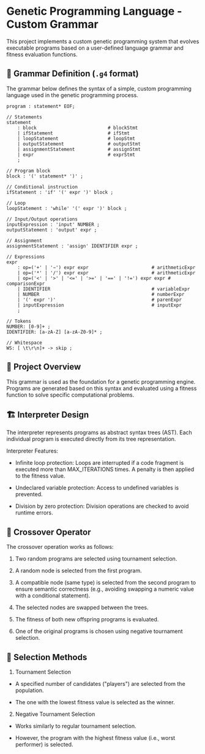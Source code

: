 # Genetic Programming Language - Custom Grammar

This project implements a custom genetic programming system that evolves executable programs based on a user-defined language grammar and fitness evaluation functions.

## 📜 Grammar Definition (`.g4` format)

The grammar below defines the syntax of a simple, custom programming language used in the genetic programming process.

```antlr
program : statement* EOF;

// Statements
statement
    : block                          # blockStmt
    | ifStatement                    # ifStmt
    | loopStatement                  # loopStmt
    | outputStatement                # outputStmt
    | assignmentStatement            # assignStmt
    | expr                           # exprStmt
    ;

// Program block
block : '(' statement* ')' ;

// Conditional instruction
ifStatement : 'if' '(' expr ')' block ;

// Loop
loopStatement : 'while' '(' expr ')' block ;

// Input/Output operations
inputExpression : 'input' NUMBER ;
outputStatement : 'output' expr ;

// Assignment
assignmentStatement : 'assign' IDENTIFIER expr ;

// Expressions
expr
    : op=('+' | '−') expr expr                       # arithmeticExpr
    | op=('*' | '/') expr expr                       # arithmeticExpr
    | op=('<' | '>' | '<=' | '>=' | '==' | '!=') expr expr # comparisonExpr
    | IDENTIFIER                                     # variableExpr
    | NUMBER                                         # numberExpr
    | '(' expr ')'                                   # parenExpr
    | inputExpression                                # inputExpr
    ;

// Tokens
NUMBER: [0-9]+ ;
IDENTIFIER: [a-zA-Z] [a-zA-Z0-9]* ;

// Whitespace
WS: [ \t\r\n]+ -> skip ;
```
## 🧠 Project Overview
This grammar is used as the foundation for a genetic programming engine. Programs are generated based on this syntax and evaluated using a fitness function to solve specific computational problems.

## 🏗️ Interpreter Design
The interpreter represents programs as abstract syntax trees (AST). Each individual program is executed directly from its tree representation.

Interpreter Features:
 * Infinite loop protection: Loops are interrupted if a code fragment is executed more than MAX_ITERATIONS times. A penalty is then applied to the fitness value.

 * Undeclared variable protection: Access to undefined variables is prevented.

 * Division by zero protection: Division operations are checked to avoid runtime errors.

## 🔁 Crossover Operator
The crossover operation works as follows:

1. Two random programs are selected using tournament selection.

2. A random node is selected from the first program.

3. A compatible node (same type) is selected from the second program to ensure semantic correctness (e.g., avoiding swapping a numeric value with a conditional statement).

4. The selected nodes are swapped between the trees.

5. The fitness of both new offspring programs is evaluated.

6. One of the original programs is chosen using negative tournament selection.

## 🧬 Selection Methods
1. Tournament Selection
 * A specified number of candidates ("players") are selected from the population.

 * The one with the lowest fitness value is selected as the winner.

2. Negative Tournament Selection
 * Works similarly to regular tournament selection.

 * However, the program with the highest fitness value (i.e., worst performer) is selected.

